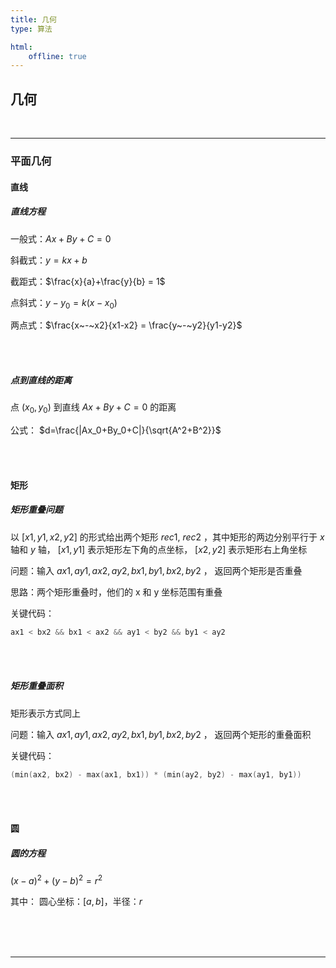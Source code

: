 ```yaml
---
title: 几何
type: 算法

html:
    offline: true
---
```


<!-- @import "/root.css" -->


## 几何

<br><hr class=short>

### 平面几何

#### 直线

##### 直线方程

一般式：$Ax+By+C=0$

斜截式：$y=kx+b$

截距式：$\frac{x}{a}+\frac{y}{b} = 1$

点斜式：$y-y_0=k(x-x_0)$

两点式：$\frac{x~-~x2}{x1-x2} = \frac{y~-~y2}{y1-y2}$

<br><br>

##### 点到直线的距离

点 $(x_0, y_0)$ 到直线 $Ax+By+C=0$ 的距离

公式： $d=\frac{|Ax_0+By_0+C|}{\sqrt{A^2+B^2}}$

<br><br>

#### 矩形

##### 矩形重叠问题

以 $[x1, y1, x2, y2]$ 的形式给出两个矩形 $rec1$, $rec2$ ，其中矩形的两边分别平行于 $x$ 轴和 $y$ 轴， $[x1, y1]$ 表示矩形左下角的点坐标， $[x2, y2]$ 表示矩形右上角坐标

问题：输入 $ax1, ay1, ax2, ay2, bx1, by1, bx2, by2$ ， 返回两个矩形是否重叠

思路：两个矩形重叠时，他们的 x 和 y 坐标范围有重叠

关键代码： 

```cpp 
ax1 < bx2 && bx1 < ax2 && ay1 < by2 && by1 < ay2
```

<br><br>

##### 矩形重叠面积

矩形表示方式同上

问题：输入 $ax1, ay1, ax2, ay2, bx1, by1, bx2, by2$ ， 返回两个矩形的重叠面积

关键代码：

```cpp
(min(ax2, bx2) - max(ax1, bx1)) * (min(ay2, by2) - max(ay1, by1))
```

<br><br>

#### 圆

##### 圆的方程

$(x-a)^2+(y-b)^2=r^2$

其中： 圆心坐标：$[a, b]$，半径：$r$


<br>
<br>
<br>

---

